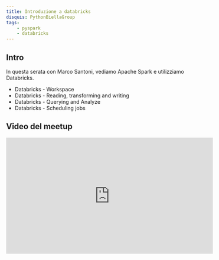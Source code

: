 ```yaml
---
title: Introduzione a databricks
disquis: PythonBiellaGroup
tags:
    - pyspark
    - databricks
---
```


## Intro

In questa serata con Marco Santoni, vediamo Apache Spark e utilizziamo Databricks.

* Databricks - Workspace
* Databricks - Reading, transforming and writing
* Databricks - Querying and Analyze
* Databricks - Scheduling jobs


## Video del meetup
<iframe width="560" height="315" src="https://www.youtube.com/embed/m0OiFDBJ0Rw?si=uNkyn5fjq6fsKPHz" title="YouTube video player" frameborder="0" allow="accelerometer; autoplay; clipboard-write; encrypted-media; gyroscope; picture-in-picture; web-share" allowfullscreen></iframe>